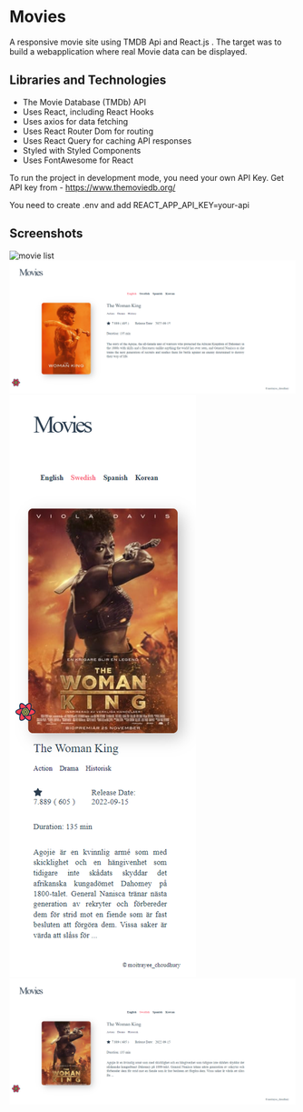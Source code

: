 # Movies

A responsive movie site using TMDB Api and React.js . The target was to build a webapplication where real Movie data can be displayed.

## Libraries and Technologies

- The Movie Database (TMDb) API
- Uses React, including React Hooks
- Uses axios for data fetching
- Uses React Router Dom for routing
- Uses React Query for caching API responses
- Styled with Styled Components
- Uses FontAwesome for React

To run the project in development mode, you need your own API Key.
Get API key from - <https://www.themoviedb.org/>

You need to create .env and add REACT_APP_API_KEY=your-api

## Screenshots

![movie list ](src/assets/Screenshot/MovieList-view.png)
![movie details](src/assets/Screenshot/MovieDetails-view.png)
![small screen](src/assets//Screenshot/DetailsMobileView.png)
![small screen](src/assets//Screenshot/translated.png)
